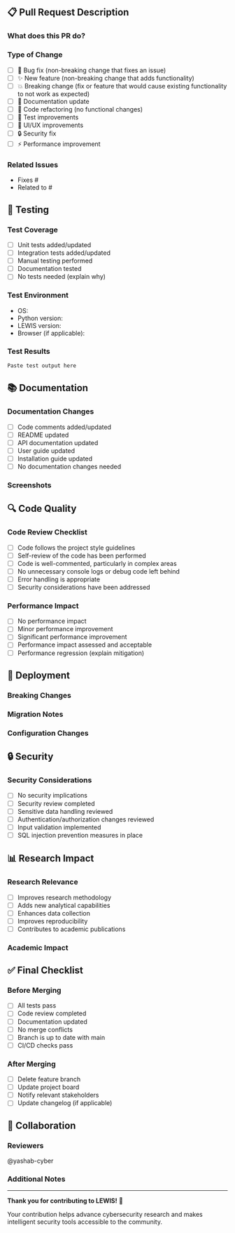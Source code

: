 ## 📋 Pull Request Description

### What does this PR do?
<!-- Provide a clear and concise description of what your pull request accomplishes -->

### Type of Change
<!-- Mark the appropriate option with an "x" -->
- [ ] 🐛 Bug fix (non-breaking change that fixes an issue)
- [ ] ✨ New feature (non-breaking change that adds functionality)
- [ ] 💥 Breaking change (fix or feature that would cause existing functionality to not work as expected)
- [ ] 📝 Documentation update
- [ ] 🔧 Code refactoring (no functional changes)
- [ ] 🧪 Test improvements
- [ ] 🎨 UI/UX improvements
- [ ] 🔒 Security fix
- [ ] ⚡ Performance improvement

### Related Issues
<!-- Link any related issues using "Fixes #issue_number" or "Closes #issue_number" -->
- Fixes #
- Related to #

## 🧪 Testing

### Test Coverage
<!-- Describe the testing done for this change -->
- [ ] Unit tests added/updated
- [ ] Integration tests added/updated  
- [ ] Manual testing performed
- [ ] Documentation tested
- [ ] No tests needed (explain why)

### Test Environment
<!-- Describe the environment where testing was performed -->
- OS: 
- Python version: 
- LEWIS version: 
- Browser (if applicable): 

### Test Results
<!-- Paste relevant test output or screenshots -->
```
Paste test output here
```

## 📚 Documentation

### Documentation Changes
- [ ] Code comments added/updated
- [ ] README updated
- [ ] API documentation updated
- [ ] User guide updated
- [ ] Installation guide updated
- [ ] No documentation changes needed

### Screenshots
<!-- If your PR includes UI changes, add screenshots here -->

## 🔍 Code Quality

### Code Review Checklist
- [ ] Code follows the project style guidelines
- [ ] Self-review of the code has been performed
- [ ] Code is well-commented, particularly in complex areas
- [ ] No unnecessary console logs or debug code left behind
- [ ] Error handling is appropriate
- [ ] Security considerations have been addressed

### Performance Impact
<!-- Describe any performance implications -->
- [ ] No performance impact
- [ ] Minor performance improvement
- [ ] Significant performance improvement
- [ ] Performance impact assessed and acceptable
- [ ] Performance regression (explain mitigation)

## 🚀 Deployment

### Breaking Changes
<!-- If this is a breaking change, describe what users need to do to adapt -->

### Migration Notes
<!-- Any special migration steps required -->

### Configuration Changes
<!-- Any new configuration options or changes to existing ones -->

## 🔒 Security

### Security Considerations
- [ ] No security implications
- [ ] Security review completed
- [ ] Sensitive data handling reviewed
- [ ] Authentication/authorization changes reviewed
- [ ] Input validation implemented
- [ ] SQL injection prevention measures in place

## 📊 Research Impact

### Research Relevance
<!-- For research-related PRs, describe the scientific contribution -->
- [ ] Improves research methodology
- [ ] Adds new analytical capabilities
- [ ] Enhances data collection
- [ ] Improves reproducibility
- [ ] Contributes to academic publications

### Academic Impact
<!-- How does this change advance cybersecurity research? -->

## ✅ Final Checklist

### Before Merging
- [ ] All tests pass
- [ ] Code review completed
- [ ] Documentation updated
- [ ] No merge conflicts
- [ ] Branch is up to date with main
- [ ] CI/CD checks pass

### After Merging
- [ ] Delete feature branch
- [ ] Update project board
- [ ] Notify relevant stakeholders
- [ ] Update changelog (if applicable)

## 🤝 Collaboration

### Reviewers
<!-- Tag specific reviewers if needed -->
@yashab-cyber

### Additional Notes
<!-- Any additional information for reviewers or maintainers -->

---

**Thank you for contributing to LEWIS!** 🎉

Your contribution helps advance cybersecurity research and makes intelligent security tools accessible to the community.